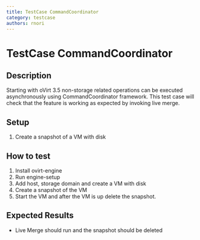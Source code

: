 ```yaml
---
title: TestCase CommandCoordinator
category: testcase
authors: rnori
---
```


# TestCase CommandCoordinator

## Description

Starting with oVirt 3.5 non-storage related operations can be executed asynchronously using CommandCoordinator framework. This test case will check that the feature is working as expected by invoking live merge.

## Setup

1.  Create a snapshot of a VM with disk

## How to test

1.  Install ovirt-engine
2.  Run engine-setup
3.  Add host, storage domain and create a VM with disk
4.  Create a snapshot of the VM
5.  Start the VM and after the VM is up delete the snapshot.

## Expected Results

*   Live Merge should run and the snapshot should be deleted

